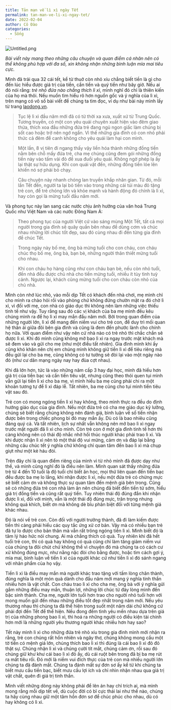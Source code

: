```yaml
---
title: Tản mạn về lì xì ngày Tết
permalink: tan-man-ve-li-xi-ngay-tet/
date: 2022-02-04
author: Cô Đào
categories:
  - Sống
---
```


![Untitled.png](/images/c2fb2991-3a3c-4974-ba22-e881ce3a4d4e/Untitled.png)

_Bài viết này mang theo những câu chuyện và quan điểm cá nhân nên có thể không phù hợp với đa số, xin không nhận những bình luận mỉa mai tiêu cực._

Mình đã trải qua 32 cái tết, kể từ thuở còn nhỏ xíu chẳng biết tiền là gì cho đến lúc hiểu được giá trị của tiền, cần tiền và quý tiền như bây giờ. Nếu ai đó nói rằng: *trẻ nhỏ đứa nào chẳng thích lì xì*, mình nghĩ đó chỉ là thiên kiến của họ mà thôi. Nếu muốn tìm hiểu rõ hơn nguồn gốc và ý nghĩa của lì xì, trên mạng có vô số bài viết để chúng ta tìm đọc, ví dụ như bài này mình lấy từ trang [laodong.vn](https://laodong.vn/van-hoa-giai-tri/nguon-goc-va-y-nghia-cua-tuc-li-xi-trong-ngay-dau-xuan-nam-moi-998434.ldo?ref=duongdao.family).

> Tục lệ lì xì đầu năm mới đã có từ thời xa xưa, xuất xứ từ Trung Quốc. Tương truyền, có một con yêu quái chuyên xuất hiện vào đêm giao thừa, thích xoa đầu những đứa trẻ đang ngủ ngon giấc làm chúng bị sốt cao hoặc trở nên ngớ ngẩn. Vì thế những gia đình có con nhỏ phải thức cả đêm để canh không cho yêu quái làm hại con mình.

> Một lần, 8 vị tiên đi ngang thấy vậy liền hóa thành những đồng tiền nằm bên chỗ mấy đứa trẻ, cha mẹ chúng cũng đem gói những đồng tiền này vào tấm vải đỏ để xua đuổi yêu quái. Không ngờ phép lạ ấy lại thật sự hữu dụng. Khi con quái vật đến, những đồng tiền lóe lên khiến nó sợ phải bỏ chạy.

> Câu chuyện này nhanh chóng lan truyền khắp nhân gian. Từ đó, mỗi lần Tết đến, người ta lại bỏ tiền vào trong những cái túi màu đỏ tặng trẻ con, để trẻ chóng lớn và khỏe mạnh và hành động đó chính là lì xì, hay còn gọi là mừng tuổi đầu năm mới.

Và phong tục này lan sang các nước chịu ảnh hưởng của văn hoá Trung Quốc như Việt Nam và các nước Đông Nam Á:

> Theo phong tục của người Việt cứ vào sáng mùng Một Tết, tất cả mọi người trong gia đình sẽ quây quần bên nhau để dùng cơm và chúc nhau những lời chúc tốt đẹp, sau đó cùng nhau đi đến từng gia đình để chúc Tết.

> Trong ngày này bố mẹ, ông bà mừng tuổi cho con cháu, con cháu chúc thọ bố mẹ, ông bà, bạn bè, những người thân thiết mừng tuổi cho nhau.

> Khi con cháu họ hàng cũng như con cháu bạn bè, nếu còn nhỏ tuổi, đến nhà đều được chủ nhà cho tiền mừng tuổi, nhiều ít tùy tình tuỳ cảnh. Ngược lại, khách cũng mừng tuổi cho con cháu còn nhỏ của chủ nhà.

Mình còn nhớ lúc nhỏ, vào mỗi dịp Tết có khách đến nhà chơi, mẹ mình chỉ cho mình ra chào hỏi rồi vào phòng chứ không đứng chườn mặt ra đó chờ lì xì, vì đối với mẹ, con nhà có giáo dục thì không nên làm những việc thiếu tinh tế như vậy. Tuy rằng sau đó các vị khách của ba mẹ mình đều kêu chúng mình ra để họ lì xì may mắn đầu năm mới. Bởi trong quan điểm của những người lớn, lì xì để mang đến niềm vui cho trẻ con, để duy trì mối quan hệ thân ái giữa đôi bên gia đình và cũng là đem đến phước lành cho chính họ nữa. Với quan điểm như vậy nên cứ nhà nào có trẻ nhỏ thì chắc chắn sẽ được lì xì. Khi đó mình cũng không mở bao lì xì ra ngay trước mặt khách mà sẽ đem vào và gửi cho mẹ (như một điều tất nhiên). Gia đình mình khi ấy cũng khó khăn nên chị em chúng mình không giữ tiền lì xì để tiêu riêng mà đều gửi lại cho ba mẹ, cũng không có tư tưởng sẽ đòi lại vào một ngày nào đó (như cư dân mạng ngày nay hay đùa cợt nhau).

Khi đã lớn hơn, tức là vào những năm cấp 3 hay đại học, mình đã hiểu hơn giá trị của tiền bạc và cần tiền tiêu vặt, nhưng cũng theo thói quen tụi mình vẫn gửi lại tiền lì xì cho ba mẹ, vì mình hiểu ba mẹ cũng phải chi ra một khoản tương tự để lì xì đáp lễ. Tất nhiên, ba mẹ cũng cho tụi mình tiền tiêu vặt sau đó.

Trẻ con có mong ngóng tiền lì xì hay không, theo mình thực ra đều do định hướng giáo dục của gia đình. Nếu một đứa trẻ có cha mẹ giáo dục kỹ lưỡng, chúng sẽ biết rằng chúng không nên đánh giá, bình luận về số tiền nhận được bên trong chiếc phong bì đỏ may mắn ấy. Dù có là bao nhiêu cũng đáng quý cả. Và tất nhiên, lịch sự nhất vẫn không nên mở bao lì xì ngay trước mặt người đã lì xì cho mình. Còn trẻ con ở một gia đình tinh tế hơn thì càng không nên có thái độ nhắc nhở hối thúc người khác phải trao lì xì. Và khi được nhận lì xì nên tỏ một thái độ vui mừng, cảm ơn và đáp lại bằng những câu chúc tết ý nghĩa chứ không chỉ quan tâm đến bao lì xì mà chụp giựt như một kẻ háu đói.

Trên đây chỉ là quan điểm riêng của mình vì từ nhỏ mình đã được dạy như thế, và mình cũng nghĩ đó là điều nên làm. Mình quan sát thấy những đứa trẻ từ 4 đến 10 tuổi là độ tuổi chỉ biết ăn học, mọi thứ liên quan đến tiền bạc đều được ba mẹ lo lắng, khi nhận được lì xì, nếu một đứa trẻ có chừng mực sẽ biết cảm ơn và không thực sự quan tâm đến mệnh giá bên trong. Cũng sẽ có những đứa trẻ con nhà làm ăn nên chúng đã biết đến tiền từ sớm, hiểu giá trị đồng tiền và cũng rất quý tiền. Tuy nhiên thái độ đúng đắn khi nhận được lì xì, đối với mình, vẫn là một thái độ đúng mực, trân trọng nhưng không quá khích, biết ơn mà không dè bĩu phân biệt đối với từng mệnh giá khác nhau.

Đó là nói về trẻ con. Còn đối với người trưởng thành, đã đi làm kiếm được tiền thì càng phải hiểu các quy tắc ứng xử cơ bản. Vậy mà có nhiều bạn trẻ đã tự lo được cho bản thân mà vẫn rất trông ngóng tiền lì xì. Mình biết đó là tâm lý háo hức nói chung. Ai mà chẳng thích có quà. Tuy nhiên khi đã hết tuổi trẻ con, thì có quà hay không có quà cũng chỉ làm tăng giảm niềm vui của chúng ta đôi chút chứ không thể vì chuyện đó mà chúng ta có cách cư xử không đúng mực, như nằng nặc đòi cho bằng được, hoặc tìm cách gợi ý, mỉa mai, bình luận về tiền lì xì của người khác cứ như tiền lì xì đó sánh ngang với nhân phẩm của họ vậy.

Tiền lì xì là điều may mắn mà người khác trao tặng với tấm lòng chân thành, đúng nghĩa là một món quà dành cho đầu năm mới mang ý nghĩa tinh thần nhiều hơn là vật chất. Con cháu trao lì xì cho cha mẹ, ông bà với ý nghĩa gửi gắm những điều may mắn, thuận lợi, những lời chúc từ đáy lòng mình đến bậc sinh thành. Cha mẹ, người lớn tuổi hơn trao cho người nhỏ tuổi hơn với mong muốn gửi đến nhau những điều tốt đẹp nhất trong năm mới. Nếu yêu thương nhau thì chúng ta đã thể hiện trong suốt một năm dài chứ không cứ phải đợi đến Tết để thể hiện. Nếu đong đếm tình yêu mến nhau dựa trên giá trị của những phong bao lì xì, thì hoá ra những người có điều kiện tài chính hơn mới là những người yêu thương người khác nhiều hơn hay sao?

Tết này mình lì xì cho những đứa trẻ nhỏ xíu trong gia đình mình mới nhận ra rằng, trẻ con chúng rất hồn nhiên và ngây thơ, chúng không mong cầu một tờ tiền có mệnh giá lớn, chúng thích bao lì xì thì đúng là cái bao lì xì đỏ đỏ thật sự. Chúng nhận lì xì và chúng cười tít mắt, chúng cảm ơn, rồi sau đó chúng giữ khư khư cái bao lì xì đỏ ấy, dù cái ruột bên trong đã bị ba mẹ rút ra mất tiêu rồi. Đó mới là niềm vui đích thực của trẻ con mà nhiều người lớn chúng ta đã đánh mất. Chúng ta đánh mất sự đơn sơ ấy kể từ khi chúng ta biết mưu cầu tiền bạc, biết mưu cầu lợi ích và chỉ nhìn nhận nhau qua giá trị vật chất, quên đi giá trị tinh thần.

Mình viết những dòng này không phải để lên án hay chỉ trích ai, mà mình mong rằng mỗi dịp tết về, dù cuộc đời có bĩ cực thái lai như thế nào, chúng ta hãy cùng nhau giữ một tâm hồn đơn sơ để chúc phúc cho nhau, dù có hay không có lì xì.
